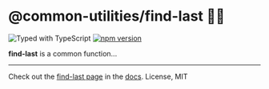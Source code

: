 # @common-utilities/find-last 🧰🔁

![Typed with TypeScript](https://flat.badgen.net/badge/icon/Typed?icon=typescript&label&labelColor=blue&color=555555)
[![npm version](https://badge.fury.io/js/%40common-utilities%2Ffind-last.svg)](https://badge.fury.io/js/%40common-utilities%2Ffind-last)

**find-last** is a common function...

---

Check out the [find-last page](https://www.common-utilities.com/utilities/packages/find-last) in the [docs](https://www.common-utilities.com). License, MIT
